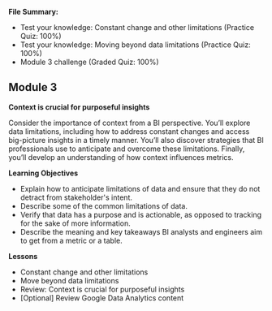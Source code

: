 **File Summary:**
- Test your knowledge: Constant change and other limitations (Practice Quiz: 100%)
- Test your knowledge: Moving beyond data limitations (Practice Quiz: 100%)
- Module 3 challenge (Graded Quiz: 100%)

## Module 3
**Context is crucial for purposeful insights**

Consider the importance of context from a BI perspective. You’ll explore data limitations, including how to address constant changes and access big-picture insights in a timely manner. You’ll also discover strategies that BI professionals use to anticipate and overcome these limitations. Finally, you’ll develop an understanding of how context influences metrics.

**Learning Objectives**
- Explain how to anticipate limitations of data and ensure that they do not detract from stakeholder's intent.
- Describe some of the common limitations of data.
- Verify that data has a purpose and is actionable, as opposed to tracking for the sake of more information.
- Describe the meaning and key takeaways BI analysts and engineers aim to get from a metric or a table.

**Lessons**
- Constant change and other limitations
- Move beyond data limitations
- Review: Context is crucial for purposeful insights
- [Optional] Review Google Data Analytics content
